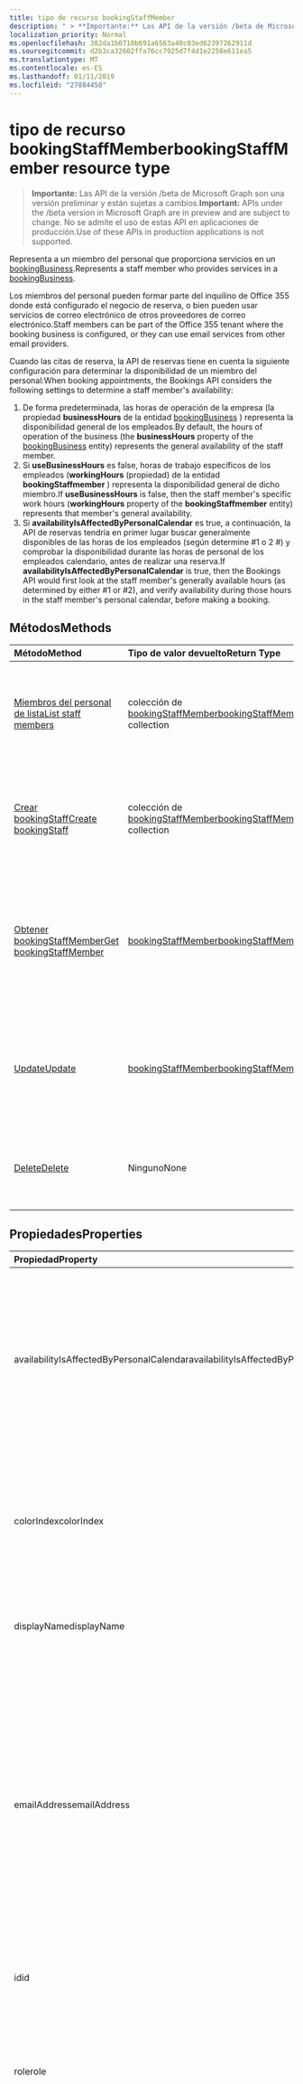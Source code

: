 ```yaml
---
title: tipo de recurso bookingStaffMember
description: " > **Importante:** Las API de la versión /beta de Microsoft Graph son una versión preliminar y están sujetas a cambios. No se admite el uso de estas API en aplicaciones de producción."
localization_priority: Normal
ms.openlocfilehash: 382da1b0710b691a6563a40c03ed62397262911d
ms.sourcegitcommit: d2b3ca32602ffa76cc7925d7f4d1e2258e611ea5
ms.translationtype: MT
ms.contentlocale: es-ES
ms.lasthandoff: 01/11/2019
ms.locfileid: "27884458"
---
```

# <a name="bookingstaffmember-resource-type"></a><span data-ttu-id="599e6-104">tipo de recurso bookingStaffMember</span><span class="sxs-lookup"><span data-stu-id="599e6-104">bookingStaffMember resource type</span></span>

 > <span data-ttu-id="599e6-105">**Importante:** Las API de la versión /beta de Microsoft Graph son una versión preliminar y están sujetas a cambios.</span><span class="sxs-lookup"><span data-stu-id="599e6-105">**Important:** APIs under the /beta version in Microsoft Graph are in preview and are subject to change.</span></span> <span data-ttu-id="599e6-106">No se admite el uso de estas API en aplicaciones de producción.</span><span class="sxs-lookup"><span data-stu-id="599e6-106">Use of these APIs in production applications is not supported.</span></span>
 
<span data-ttu-id="599e6-107">Representa a un miembro del personal que proporciona servicios en un [bookingBusiness](bookingbusiness.md).</span><span class="sxs-lookup"><span data-stu-id="599e6-107">Represents a staff member who provides services in a [bookingBusiness](bookingbusiness.md).</span></span>

<span data-ttu-id="599e6-108">Los miembros del personal pueden formar parte del inquilino de Office 355 donde está configurado el negocio de reserva, o bien pueden usar servicios de correo electrónico de otros proveedores de correo electrónico.</span><span class="sxs-lookup"><span data-stu-id="599e6-108">Staff members can be part of the Office 355 tenant where the booking business is configured, or they can use email services from other email providers.</span></span>

<span data-ttu-id="599e6-109">Cuando las citas de reserva, la API de reservas tiene en cuenta la siguiente configuración para determinar la disponibilidad de un miembro del personal:</span><span class="sxs-lookup"><span data-stu-id="599e6-109">When booking appointments, the Bookings API considers the following settings to determine a staff member's availability:</span></span> 

1. <span data-ttu-id="599e6-110">De forma predeterminada, las horas de operación de la empresa (la propiedad **businessHours** de la entidad [bookingBusiness](bookingbusiness.md) ) representa la disponibilidad general de los empleados.</span><span class="sxs-lookup"><span data-stu-id="599e6-110">By default, the hours of operation of the business (the **businessHours** property of the [bookingBusiness](bookingbusiness.md) entity) represents the general availability of the staff member.</span></span>
2. <span data-ttu-id="599e6-111">Si **useBusinessHours** es false, horas de trabajo específicos de los empleados (**workingHours** (propiedad) de la entidad **bookingStaffmember** ) representa la disponibilidad general de dicho miembro.</span><span class="sxs-lookup"><span data-stu-id="599e6-111">If **useBusinessHours** is false, then the staff member's specific work hours (**workingHours** property of the **bookingStaffmember** entity) represents that member's general availability.</span></span>
3. <span data-ttu-id="599e6-112">Si **availabilityIsAffectedByPersonalCalendar** es true, a continuación, la API de reservas tendría en primer lugar buscar generalmente disponibles de las horas de los empleados (según determine #1 o 2 #) y comprobar la disponibilidad durante las horas de personal de los empleados calendario, antes de realizar una reserva.</span><span class="sxs-lookup"><span data-stu-id="599e6-112">If **availabilityIsAffectedByPersonalCalendar** is true, then the Bookings API would first look at the staff member's generally available hours (as determined by either #1 or #2), and verify availability during those hours in the staff member's personal calendar, before making a booking.</span></span>

## <a name="methods"></a><span data-ttu-id="599e6-113">Métodos</span><span class="sxs-lookup"><span data-stu-id="599e6-113">Methods</span></span>

| <span data-ttu-id="599e6-114">Método</span><span class="sxs-lookup"><span data-stu-id="599e6-114">Method</span></span>           | <span data-ttu-id="599e6-115">Tipo de valor devuelto</span><span class="sxs-lookup"><span data-stu-id="599e6-115">Return Type</span></span>    |<span data-ttu-id="599e6-116">Descripción</span><span class="sxs-lookup"><span data-stu-id="599e6-116">Description</span></span>|
|:---------------|:--------|:----------|
|[<span data-ttu-id="599e6-117">Miembros del personal de lista</span><span class="sxs-lookup"><span data-stu-id="599e6-117">List staff members</span></span>](../api/bookingbusiness-list-staffmembers.md) | <span data-ttu-id="599e6-118">colección de [bookingStaffMember](bookingstaffmember.md)</span><span class="sxs-lookup"><span data-stu-id="599e6-118">[bookingStaffMember](bookingstaffmember.md) collection</span></span> | <span data-ttu-id="599e6-119">Para obtener una lista de objetos de **bookingStaffMember** en el especificado [bookingbusiness](../resources/bookingbusiness.md).</span><span class="sxs-lookup"><span data-stu-id="599e6-119">Get a list of **bookingStaffMember** objects in the specified [bookingbusiness](../resources/bookingbusiness.md).</span></span> |
|[<span data-ttu-id="599e6-120">Crear bookingStaff</span><span class="sxs-lookup"><span data-stu-id="599e6-120">Create bookingStaff</span></span>](../api/bookingbusiness-post-staffmembers.md) | <span data-ttu-id="599e6-121">colección de [bookingStaffMember](bookingstaffmember.md)</span><span class="sxs-lookup"><span data-stu-id="599e6-121">[bookingStaffMember](bookingstaffmember.md) collection</span></span> | <span data-ttu-id="599e6-122">Crear un nuevo **bookingStaffMember** en la [bookingbusiness](../resources/bookingbusiness.md)de especificado.</span><span class="sxs-lookup"><span data-stu-id="599e6-122">Create a new **bookingStaffMember** in the specified [bookingbusiness](../resources/bookingbusiness.md).</span></span> |
|[<span data-ttu-id="599e6-123">Obtener bookingStaffMember</span><span class="sxs-lookup"><span data-stu-id="599e6-123">Get bookingStaffMember</span></span>](../api/bookingstaffmember-get.md) | [<span data-ttu-id="599e6-124">bookingStaffMember</span><span class="sxs-lookup"><span data-stu-id="599e6-124">bookingStaffMember</span></span>](bookingstaffmember.md) |<span data-ttu-id="599e6-125">Obtener las propiedades y relaciones de un **bookingStaffMember** en la [bookingbusiness](../resources/bookingbusiness.md)de especificado.</span><span class="sxs-lookup"><span data-stu-id="599e6-125">Get the properties and relationships of a **bookingStaffMember** in the specified [bookingbusiness](../resources/bookingbusiness.md).</span></span>|
|[<span data-ttu-id="599e6-126">Update</span><span class="sxs-lookup"><span data-stu-id="599e6-126">Update</span></span>](../api/bookingstaffmember-update.md) | [<span data-ttu-id="599e6-127">bookingStaffMember</span><span class="sxs-lookup"><span data-stu-id="599e6-127">bookingStaffMember</span></span>](bookingstaffmember.md)    |<span data-ttu-id="599e6-128">Actualizar las propiedades de un **bookingStaffMember** en la [bookingbusiness](../resources/bookingbusiness.md)de especificado.</span><span class="sxs-lookup"><span data-stu-id="599e6-128">Update the properties of a **bookingStaffMember** in the specified [bookingbusiness](../resources/bookingbusiness.md).</span></span>|
|[<span data-ttu-id="599e6-129">Delete</span><span class="sxs-lookup"><span data-stu-id="599e6-129">Delete</span></span>](../api/bookingstaffmember-delete.md) | <span data-ttu-id="599e6-130">Ninguno</span><span class="sxs-lookup"><span data-stu-id="599e6-130">None</span></span> |<span data-ttu-id="599e6-131">Eliminar a un miembro del personal en el especificado [bookingbusiness](../resources/bookingbusiness.md).</span><span class="sxs-lookup"><span data-stu-id="599e6-131">Delete a staff member in the specified [bookingbusiness](../resources/bookingbusiness.md).</span></span> |

## <a name="properties"></a><span data-ttu-id="599e6-132">Propiedades</span><span class="sxs-lookup"><span data-stu-id="599e6-132">Properties</span></span>
| <span data-ttu-id="599e6-133">Propiedad</span><span class="sxs-lookup"><span data-stu-id="599e6-133">Property</span></span>     | <span data-ttu-id="599e6-134">Tipo</span><span class="sxs-lookup"><span data-stu-id="599e6-134">Type</span></span>   |<span data-ttu-id="599e6-135">Description</span><span class="sxs-lookup"><span data-stu-id="599e6-135">Description</span></span>|
|:---------------|:--------|:----------|
|<span data-ttu-id="599e6-136">availabilityIsAffectedByPersonalCalendar</span><span class="sxs-lookup"><span data-stu-id="599e6-136">availabilityIsAffectedByPersonalCalendar</span></span>|<span data-ttu-id="599e6-137">Booleano</span><span class="sxs-lookup"><span data-stu-id="599e6-137">Boolean</span></span>|<span data-ttu-id="599e6-138">True significa que si el miembro del personal es un usuario de Office 365, la API de reservas debería comprobar disponibilidad de los empleados en su calendario personal en Office 365, antes de realizar una reserva.</span><span class="sxs-lookup"><span data-stu-id="599e6-138">True means that if the staff member is an Office 365 user, the Bookings API would verify the staff member's availability in their personal calendar in Office 365, before making a booking.</span></span> |
|<span data-ttu-id="599e6-139">colorIndex</span><span class="sxs-lookup"><span data-stu-id="599e6-139">colorIndex</span></span>|<span data-ttu-id="599e6-140">Int32</span><span class="sxs-lookup"><span data-stu-id="599e6-140">Int32</span></span>|<span data-ttu-id="599e6-141">Identifica un color para representar al miembro del personal.</span><span class="sxs-lookup"><span data-stu-id="599e6-141">Identifies a color to represent the staff member.</span></span> <span data-ttu-id="599e6-142">El color se corresponde con la paleta de colores en la página de **Detalles del personal** en la aplicación de reservas.</span><span class="sxs-lookup"><span data-stu-id="599e6-142">The color corresponds to the color palette in the **Staff details** page in the Bookings app.</span></span>|
|<span data-ttu-id="599e6-143">displayName</span><span class="sxs-lookup"><span data-stu-id="599e6-143">displayName</span></span>|<span data-ttu-id="599e6-144">Cadena</span><span class="sxs-lookup"><span data-stu-id="599e6-144">String</span></span>|<span data-ttu-id="599e6-145">El nombre del miembro del personal, tal como se muestra a los clientes.</span><span class="sxs-lookup"><span data-stu-id="599e6-145">The name of the staff member, as displayed to customers.</span></span> <span data-ttu-id="599e6-146">Necesario.</span><span class="sxs-lookup"><span data-stu-id="599e6-146">Required.</span></span>|
|<span data-ttu-id="599e6-147">emailAddress</span><span class="sxs-lookup"><span data-stu-id="599e6-147">emailAddress</span></span>|<span data-ttu-id="599e6-148">Cadena</span><span class="sxs-lookup"><span data-stu-id="599e6-148">String</span></span>|<span data-ttu-id="599e6-149">La dirección de correo electrónico del miembro del personal.</span><span class="sxs-lookup"><span data-stu-id="599e6-149">The email address of the staff member.</span></span> <span data-ttu-id="599e6-150">Esto puede ser en el mismo arrendatario de Office 365 como la empresa o en un dominio de correo electrónico diferentes.</span><span class="sxs-lookup"><span data-stu-id="599e6-150">This can be in the same Office 365 tenant as the business, or in a different email domain.</span></span> <span data-ttu-id="599e6-151">Se puede usar esta dirección de correo electrónico si la propiedad **sendConfirmationsToOwner** está establecida en true en la directiva de programación de la empresa.</span><span class="sxs-lookup"><span data-stu-id="599e6-151">This email address can be used if the **sendConfirmationsToOwner** property is set to true in the scheduling policy of the business.</span></span> <span data-ttu-id="599e6-152">Necesario.</span><span class="sxs-lookup"><span data-stu-id="599e6-152">Required.</span></span>|
|<span data-ttu-id="599e6-153">id</span><span class="sxs-lookup"><span data-stu-id="599e6-153">id</span></span>|<span data-ttu-id="599e6-154">Cadena</span><span class="sxs-lookup"><span data-stu-id="599e6-154">String</span></span>| <span data-ttu-id="599e6-155">El identificador del miembro del personal, en un formato GUID.</span><span class="sxs-lookup"><span data-stu-id="599e6-155">The ID of the staff member, in a GUID format.</span></span> <span data-ttu-id="599e6-156">Solo lectura.</span><span class="sxs-lookup"><span data-stu-id="599e6-156">Read-only.</span></span>|
|<span data-ttu-id="599e6-157">role</span><span class="sxs-lookup"><span data-stu-id="599e6-157">role</span></span>|<span data-ttu-id="599e6-158">string</span><span class="sxs-lookup"><span data-stu-id="599e6-158">string</span></span>| <span data-ttu-id="599e6-159">La función del miembro del personal de la empresa.</span><span class="sxs-lookup"><span data-stu-id="599e6-159">The role of the staff member in the business.</span></span> <span data-ttu-id="599e6-160">Los valores posibles son: `guest`, `administrator`, `viewer` y `externalGuest`.</span><span class="sxs-lookup"><span data-stu-id="599e6-160">Possible values are: `guest`, `administrator`, `viewer`, `externalGuest`.</span></span> <span data-ttu-id="599e6-161">Necesario.</span><span class="sxs-lookup"><span data-stu-id="599e6-161">Required.</span></span>|
|<span data-ttu-id="599e6-162">useBusinessHours</span><span class="sxs-lookup"><span data-stu-id="599e6-162">useBusinessHours</span></span>|<span data-ttu-id="599e6-163">Booleano</span><span class="sxs-lookup"><span data-stu-id="599e6-163">Boolean</span></span>|<span data-ttu-id="599e6-164">True significa que la disponibilidad de los empleados es como especificado en la propiedad **businessHours** de la empresa.</span><span class="sxs-lookup"><span data-stu-id="599e6-164">True means the staff member's availability is as specified in the **businessHours** property of the business.</span></span> <span data-ttu-id="599e6-165">False significa que la disponibilidad está determinada por el valor de la propiedad **workingHours** de los empleados.</span><span class="sxs-lookup"><span data-stu-id="599e6-165">False means the availability is determined by the staff member's **workingHours** property setting.</span></span>|
|<span data-ttu-id="599e6-166">workingHours</span><span class="sxs-lookup"><span data-stu-id="599e6-166">workingHours</span></span>|<span data-ttu-id="599e6-167">colección de [bookingWorkHours](bookingworkhours.md)</span><span class="sxs-lookup"><span data-stu-id="599e6-167">[bookingWorkHours](bookingworkhours.md) collection</span></span>|<span data-ttu-id="599e6-168">El intervalo de horas de cada día de la semana en los que el miembro del personal está disponible para reserva.</span><span class="sxs-lookup"><span data-stu-id="599e6-168">The range of hours each day of the week that the staff member is available for booking.</span></span> <span data-ttu-id="599e6-169">De forma predeterminada, se inicializan para ser la misma que la propiedad **businessHours** de la empresa.</span><span class="sxs-lookup"><span data-stu-id="599e6-169">By default, they are initialized to be the same as the **businessHours** property of the business.</span></span>|

## <a name="relationships"></a><span data-ttu-id="599e6-170">Relaciones</span><span class="sxs-lookup"><span data-stu-id="599e6-170">Relationships</span></span>
<span data-ttu-id="599e6-171">Ninguno</span><span class="sxs-lookup"><span data-stu-id="599e6-171">None</span></span>


## <a name="json-representation"></a><span data-ttu-id="599e6-172">Representación JSON</span><span class="sxs-lookup"><span data-stu-id="599e6-172">JSON representation</span></span>

<span data-ttu-id="599e6-173">La siguiente es una representación JSON del recurso</span><span class="sxs-lookup"><span data-stu-id="599e6-173">The following is a JSON representation of the resource.</span></span>

<!-- {
  "blockType": "resource",
  "optionalProperties": [

  ],
  "@odata.type": "microsoft.graph.bookingStaffMember"
}-->

```json
{
  "availabilityIsAffectedByPersonalCalendar": true,
  "colorIndex": 1024,
  "displayName": "String",
  "emailAddress": "String",
  "id": "String (identifier)",
  "role": "string",
  "useBusinessHours": true,
  "workingHours": [{"@odata.type": "microsoft.graph.bookingWorkHours"}]
}

```

<!-- uuid: 8fcb5dbc-d5aa-4681-8e31-b001d5168d79
2015-10-25 14:57:30 UTC -->
<!-- {
  "type": "#page.annotation",
  "description": "bookingStaffMember resource",
  "keywords": "",
  "section": "documentation",
  "tocPath": ""
}-->
